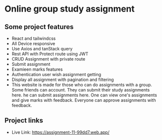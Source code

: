 # Online group study assignment

## Some project features
- React and tailwindcss
- All Device responsive
- Use Axios and tanStack query 
- Rest API with Protect route using JWT
- CRUD Assignment with private route
- Submit assignment
- Examieen marks features
- Authentication user wish assignment getting
- Display all assignment with pagination and filtering 
- This website is made for those who can do assignments with a group. Some friends can account. They can submit their study assignments here. he can submit assignments here. One can view one's assignments and give marks with feedback. Everyone can approve assignments with feedback.



## Project links
- Live Link: https://assignment-11-99dd7.web.app/



